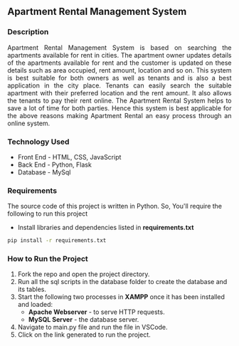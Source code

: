 ## Apartment Rental Management System
### Description
<p align="justify">
Apartment Rental Management System is based on searching the apartments available for rent in cities. The apartment owner updates details of the apartments available for rent and the customer is updated on these details such as area occupied, rent amount, location and so on. This system is best suitable for both owners as well as tenants and is also a best application in the city place. Tenants can easily search the suitable apartment with their preferred location and the rent amount. It also allows the tenants to pay their rent online. The Apartment Rental System helps to save a lot of time for both parties. Hence this system is best applicable for the above reasons making Apartment Rental an easy process through an online system.</p>

### Technology Used
* Front End - HTML, CSS, JavaScript
* Back End - Python, Flask
* Database - MySql
### Requirements
The source code of this project is written in Python. So, You'll require the following to run this project
* Install libraries and dependencies listed in **requirements.txt**
```bash
pip install -r requirements.txt
```
### How to Run the Project
1. Fork the repo and open the project directory.
2. Run all the sql scripts in the database folder to create the database and its tables.
3. Start the following two processes in **XAMPP** once it has been installed and loaded:
   * **Apache Webserver** - to serve HTTP requests.
   * **MySQL Server** - the database server.
4. Navigate to main.py file and run the file in VSCode.
5. Click on the link generated to run the project.

